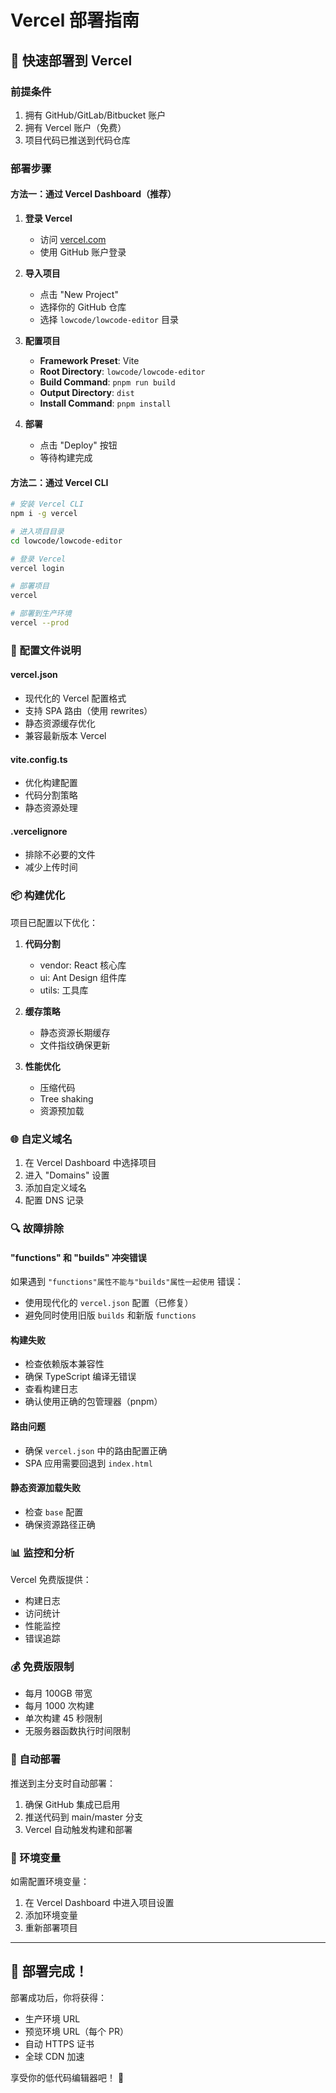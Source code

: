 # Vercel 部署指南

## 🚀 快速部署到 Vercel

### 前提条件
1. 拥有 GitHub/GitLab/Bitbucket 账户
2. 拥有 Vercel 账户（免费）
3. 项目代码已推送到代码仓库

### 部署步骤

#### 方法一：通过 Vercel Dashboard（推荐）

1. **登录 Vercel**
   - 访问 [vercel.com](https://vercel.com)
   - 使用 GitHub 账户登录

2. **导入项目**
   - 点击 "New Project"
   - 选择你的 GitHub 仓库
   - 选择 `lowcode/lowcode-editor` 目录

3. **配置项目**
   - **Framework Preset**: Vite
   - **Root Directory**: `lowcode/lowcode-editor`
   - **Build Command**: `pnpm run build`
   - **Output Directory**: `dist`
   - **Install Command**: `pnpm install`

4. **部署**
   - 点击 "Deploy" 按钮
   - 等待构建完成

#### 方法二：通过 Vercel CLI

```bash
# 安装 Vercel CLI
npm i -g vercel

# 进入项目目录
cd lowcode/lowcode-editor

# 登录 Vercel
vercel login

# 部署项目
vercel

# 部署到生产环境
vercel --prod
```

### 🔧 配置文件说明

#### vercel.json
- 现代化的 Vercel 配置格式
- 支持 SPA 路由（使用 rewrites）
- 静态资源缓存优化
- 兼容最新版本 Vercel

#### vite.config.ts
- 优化构建配置
- 代码分割策略
- 静态资源处理

#### .vercelignore
- 排除不必要的文件
- 减少上传时间

### 📦 构建优化

项目已配置以下优化：

1. **代码分割**
   - vendor: React 核心库
   - ui: Ant Design 组件库
   - utils: 工具库

2. **缓存策略**
   - 静态资源长期缓存
   - 文件指纹确保更新

3. **性能优化**
   - 压缩代码
   - Tree shaking
   - 资源预加载

### 🌐 自定义域名

1. 在 Vercel Dashboard 中选择项目
2. 进入 "Domains" 设置
3. 添加自定义域名
4. 配置 DNS 记录

### 🔍 故障排除

#### "functions" 和 "builds" 冲突错误
如果遇到 `"functions"属性不能与"builds"属性一起使用` 错误：
- 使用现代化的 `vercel.json` 配置（已修复）
- 避免同时使用旧版 `builds` 和新版 `functions`

#### 构建失败
- 检查依赖版本兼容性
- 确保 TypeScript 编译无错误
- 查看构建日志
- 确认使用正确的包管理器（pnpm）

#### 路由问题
- 确保 `vercel.json` 中的路由配置正确
- SPA 应用需要回退到 `index.html`

#### 静态资源加载失败
- 检查 `base` 配置
- 确保资源路径正确

### 📊 监控和分析

Vercel 免费版提供：
- 构建日志
- 访问统计
- 性能监控
- 错误追踪

### 💰 免费版限制

- 每月 100GB 带宽
- 每月 1000 次构建
- 单次构建 45 秒限制
- 无服务器函数执行时间限制

### 🔄 自动部署

推送到主分支时自动部署：
1. 确保 GitHub 集成已启用
2. 推送代码到 main/master 分支
3. Vercel 自动触发构建和部署

### 📝 环境变量

如需配置环境变量：
1. 在 Vercel Dashboard 中进入项目设置
2. 添加环境变量
3. 重新部署项目

---

## 🎉 部署完成！

部署成功后，你将获得：
- 生产环境 URL
- 预览环境 URL（每个 PR）
- 自动 HTTPS 证书
- 全球 CDN 加速

享受你的低代码编辑器吧！ 🚀
